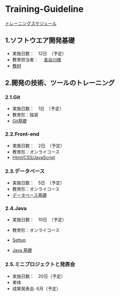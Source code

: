 # Training-Guideline 
[トレーニングスケジュール](https://docs.google.com/spreadsheets/d/1jcEO6l40S_ZV6tkEQGnELWa9L9EZurNzSxmfqvxssy8/edit?usp=sharing)

## 1.ソフトウエア開発基礎
- 実施日数：　12日　（予定）
- 教育担当者：　 [長谷川様](https://github.com/voiceJapan/TrainningGuide/blob/master/SoftwareDevelopment/hasegawa_CV.pdf)
- [教材](https://github.com/voiceJapan/TrainningGuide/blob/master/SoftwareDevelopment/SoftwareDevelopment.md)

## 2.開発の技術、ツールのトレーニング
### 2.1.Git 
- 実施日数：　1日　（予定）
- 教育形：独習
- [Git基礎](https://github.com/voiceJapan/TrainningGuide/blob/master/Git/git_tutorial.md)

### 2.2.Front-end
- 実施日数：　2日　（予定）
- 教育形：オンライコース
- [Html/CSS/JavaScript](https://github.com/voiceJapan/TrainningGuide/blob/master/FrontEnd/Html.md)

### 2.3.データベース
- 実施日数：　5日　（予定）
- 教育形：オンライコース
- [データベース基礎](https://github.com/voiceJapan/TrainningGuide/blob/master/DB/DB.md)	

### 2.4.Java
- 実施日数：　10日　（予定）
- 教育形：オンライコース
- [Settup](https://github.com/voiceJapan/TrainningGuide/blob/master/JavaCore/javaSetup.md)

- [Java 基礎](https://github.com/voiceJapan/TrainningGuide/blob/master/JavaCore/javacore_tutorial.md)

### 2.5.ミニプロジェクトと発表会
- 実施日数：　20日（予定）
- 単体
- 成果発表会: 6月（予定）